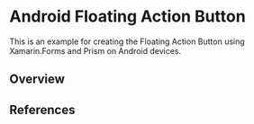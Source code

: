 # Android Floating Action Button

This is an example for creating the Floating Action Button using Xamarin.Forms and Prism on Android devices.

## Overview

## References
